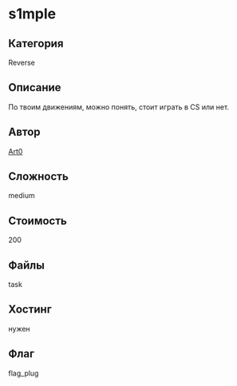 # s1mple

## Категория
Reverse

## Описание
По твоим движениям, можно понять, стоит играть в CS или нет.

## Автор
[Art0](https://t.me/vchabk0)

## Сложность
medium

## Стоимость
200

## Файлы
task

## Хостинг
нужен

## Флаг
flag_plug

